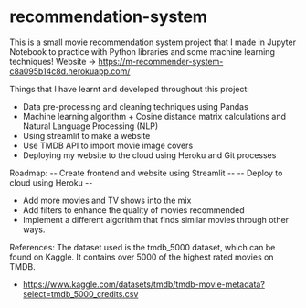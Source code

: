 # recommendation-system
This is a small movie recommendation system project that I made in Jupyter Notebook to practice with Python libraries and some machine learning techniques!
Website -> https://m-recommender-system-c8a095b14c8d.herokuapp.com/

Things that I have learnt and developed throughout this project:
- Data pre-processing and cleaning techniques using Pandas 
- Machine learning algorithm + Cosine distance matrix calculations and Natural Language Processing (NLP)
- Using streamlit to make a website
- Use TMDB API to import movie image covers
- Deploying my website to the cloud using Heroku and Git processes

Roadmap:
-- Create frontend and website using Streamlit --
-- Deploy to cloud using Heroku -- 
- Add more movies and TV shows into the mix
- Add filters to enhance the quality of movies recommended
- Implement a different algorithm that finds similar movies through other ways. 

References: 
The dataset used is the tmdb_5000 dataset, which can be found on Kaggle. It contains over 5000 of the highest rated movies on TMDB. 
- https://www.kaggle.com/datasets/tmdb/tmdb-movie-metadata?select=tmdb_5000_credits.csv

  
